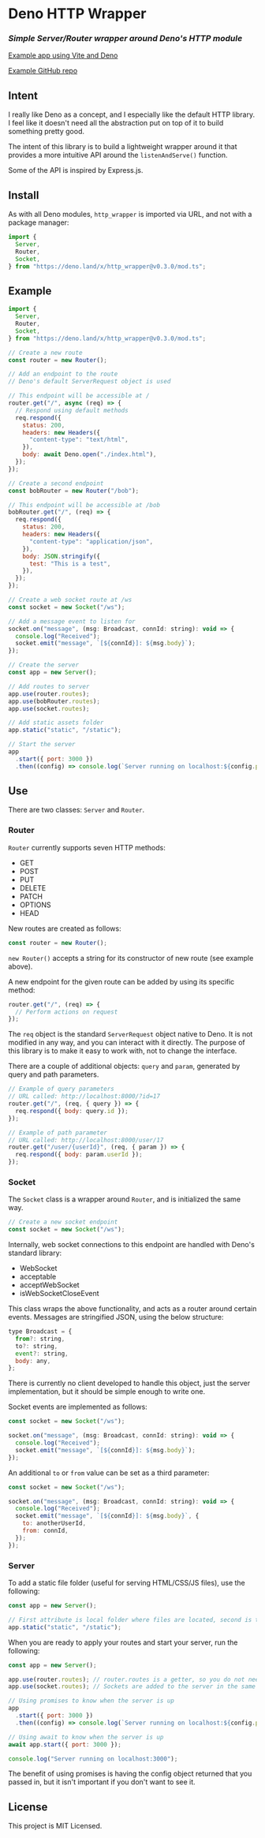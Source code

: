 # Deno HTTP Wrapper

### _Simple Server/Router wrapper around Deno's HTTP module_

[Example app using Vite and Deno](https://arcane-cove-31742.herokuapp.com/)

[Example GitHub repo](https://github.com/lindsaykwardell/http-wrapper-example)

## Intent

I really like Deno as a concept, and I especially like the default HTTP library. I feel like it doesn't need all the abstraction put on top of it to build something pretty good.

The intent of this library is to build a lightweight wrapper around it that provides a more intuitive API around the `listenAndServe()` function.

Some of the API is inspired by Express.js.

## Install

As with all Deno modules, `http_wrapper` is imported via URL, and not with a package manager:

```javascript
import {
  Server,
  Router,
  Socket,
} from "https://deno.land/x/http_wrapper@v0.3.0/mod.ts";
```

## Example

```javascript
import {
  Server,
  Router,
  Socket,
} from "https://deno.land/x/http_wrapper@v0.3.0/mod.ts";

// Create a new route
const router = new Router();

// Add an endpoint to the route
// Deno's default ServerRequest object is used

// This endpoint will be accessible at /
router.get("/", async (req) => {
  // Respond using default methods
  req.respond({
    status: 200,
    headers: new Headers({
      "content-type": "text/html",
    }),
    body: await Deno.open("./index.html"),
  });
});

// Create a second endpoint
const bobRouter = new Router("/bob");

// This endpoint will be accessible at /bob
bobRouter.get("/", (req) => {
  req.respond({
    status: 200,
    headers: new Headers({
      "content-type": "application/json",
    }),
    body: JSON.stringify({
      test: "This is a test",
    }),
  });
});

// Create a web socket route at /ws
const socket = new Socket("/ws");

// Add a message event to listen for
socket.on("message", (msg: Broadcast, connId: string): void => {
  console.log("Received");
  socket.emit("message", `[${connId}]: ${msg.body}`);
});

// Create the server
const app = new Server();

// Add routes to server
app.use(router.routes);
app.use(bobRouter.routes);
app.use(socket.routes);

// Add static assets folder
app.static("static", "/static");

// Start the server
app
  .start({ port: 3000 })
  .then((config) => console.log(`Server running on localhost:${config.port}`));
```

## Use

There are two classes: `Server` and `Router`.

### Router

`Router` currently supports seven HTTP methods:

- GET
- POST
- PUT
- DELETE
- PATCH
- OPTIONS
- HEAD

New routes are created as follows:

```javascript
const router = new Router();
```

`new Router()` accepts a string for its constructor of new route (see example above).

A new endpoint for the given route can be added by using its specific method:

```javascript
router.get("/", (req) => {
  // Perform actions on request
});
```

The `req` object is the standard `ServerRequest` object native to Deno. It is not modified in any way, and you can interact with it directly. The purpose of this library is to make it easy to work with, not to change the interface.

There are a couple of additional objects: `query` and `param`, generated by query and path parameters.

```javascript
// Example of query parameters
// URL called: http://localhost:8000/?id=17
router.get("/", (req, { query }) => {
  req.respond({ body: query.id });
});

// Example of path parameter
// URL called: http://localhost:8000/user/17
router.get("/user/{userId}", (req, { param }) => {
  req.respond({ body: param.userId });
});

```

### Socket

The `Socket` class is a wrapper around `Router`, and is initialized the same way.

```javascript
// Create a new socket endpoint
const socket = new Socket("/ws");
```

Internally, web socket connections to this endpoint are handled with Deno's standard library:

- WebSocket
- acceptable
- acceptWebSocket
- isWebSocketCloseEvent

This class wraps the above functionality, and acts as a router around certain events. Messages are stringified JSON, using the below structure:

```javascript
type Broadcast = {
  from?: string,
  to?: string,
  event?: string,
  body: any,
};
```

There is currently no client developed to handle this object, just the server implementation, but it should be simple enough to write one.

Socket events are implemented as follows:

```javascript
const socket = new Socket("/ws");

socket.on("message", (msg: Broadcast, connId: string): void => {
  console.log("Received");
  socket.emit("message", `[${connId}]: ${msg.body}`);
});
```

An additional `to` or `from` value can be set as a third parameter:

```javascript
const socket = new Socket("/ws");

socket.on("message", (msg: Broadcast, connId: string): void => {
  console.log("Received");
  socket.emit("message", `[${connId}]: ${msg.body}`, {
    to: anotherUserId,
    from: connId,
  });
});
```

### Server

To add a static file folder (useful for serving HTML/CSS/JS files), use the following:

```javascript
const app = new Server();

// First attribute is local folder where files are located, second is the route to load the files from
app.static("static", "/static");
```

When you are ready to apply your routes and start your server, run the following:

```javascript
const app = new Server();

app.use(router.routes); // router.routes is a getter, so you do not need to invoke it as a function.
app.use(socket.routes); // Sockets are added to the server in the same way as routers.

// Using promises to know when the server is up
app
  .start({ port: 3000 })
  .then((config) => console.log(`Server running on localhost:${config.port}`));

// Using await to know when the server is up
await app.start({ port: 3000 });

console.log("Server running on localhost:3000");
```

The benefit of using promises is having the config object returned that you passed in, but it isn't important if you don't want to see it.

## License

This project is MIT Licensed.
